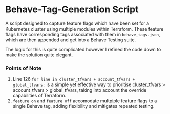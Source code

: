 # Behave-Tag-Generation Script

A script designed to capture feature flags which have been set for a Kubernetes cluster using multiple modules within Terraform. These feature flags have corresponding tags associated with them in `behave_tags.json`, which are then appended and get into a Behave Testing suite.

The logic for this is quite complicated however I refined the code down to make the solution quite elegant.

### Points of Note

1. Line 126 `for line in cluster_tfvars + account_tfvars + global_tfvars:` is a simple yet effective way to prioritise cluster_tfvars > account_tfvars > global_tfvars, taking into account the override capabilities of Terraform.
2. `feature on` and `feature off` accomodate multpiple feature flags to a single Behave tag, adding flexibility and mitigates repeated testing.

